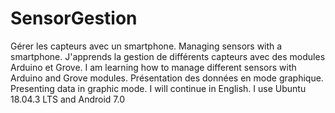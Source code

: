 # SensorGestion
Gérer les capteurs avec un smartphone. Managing sensors with a smartphone.
J'apprends la gestion de différents capteurs avec des modules Arduino et Grove. I am learning how to manage different sensors with Arduino and Grove modules.
Présentation des données en mode graphique. Presenting data in graphic mode.
I will continue in English.
I use Ubuntu 18.04.3 LTS and Android 7.0
